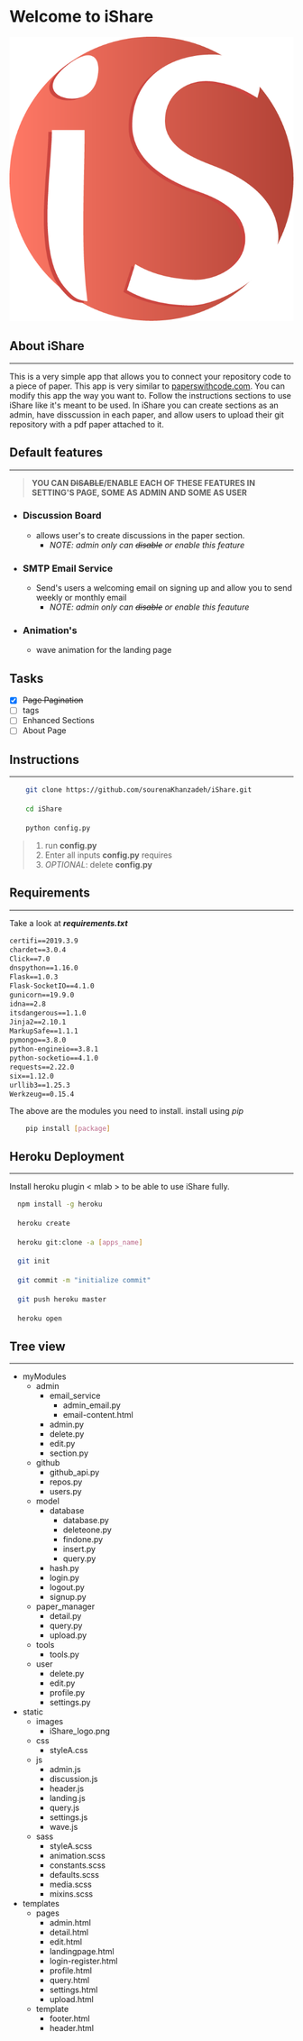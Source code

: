 # Welcome to iShare
![Sample Logo](static/images/iShare_logo.png)
## About iShare
---
This is a very simple app that allows you to connect your repository code to a piece of paper. This app is very similar to [paperswithcode.com](https://paperswithcode.com). You can modify this app the way you want to. Follow the instructions sections to use iShare like it's meant to be used. In iShare you can create sections as an admin, have disscussion in each paper, and allow users to upload their git repository with a pdf paper attached to it.  

## Default features
---
> __YOU CAN ~~DISABLE~~/ENABLE EACH OF THESE FEATURES IN SETTING'S PAGE, SOME AS ADMIN AND SOME AS USER__
* ### Discussion Board 
  * allows user's to create discussions in the paper section.
      * _NOTE: admin only can ~~disable~~ or enable this feature_
* ### SMTP Email Service
  * Send's users a welcoming email on signing up and allow you to send weekly or monthly email 
      * _NOTE: admin only can ~~disable~~ or enable this feauture_
* ### Animation's
  * wave animation for the landing page 

## Tasks
- [x]  ~~Page Pagination~~ 
- [ ]  tags 
- [ ]  Enhanced Sections 
- [ ]  About Page 
## Instructions
---
```bash
    git clone https://github.com/sourenaKhanzadeh/iShare.git
    
    cd iShare
    
    python config.py
```
> 1. run __config.py__ 
> 1. Enter all inputs __config.py__ requires
> 1. _OPTIONAL_: delete __config.py__ 
## Requirements
---
Take a look at ___requirements.txt___
```text
certifi==2019.3.9
chardet==3.0.4
Click==7.0
dnspython==1.16.0
Flask==1.0.3
Flask-SocketIO==4.1.0
gunicorn==19.9.0
idna==2.8
itsdangerous==1.1.0
Jinja2==2.10.1
MarkupSafe==1.1.1
pymongo==3.8.0
python-engineio==3.8.1
python-socketio==4.1.0
requests==2.22.0
six==1.12.0
urllib3==1.25.3
Werkzeug==0.15.4

```
The above are the modules you need to install.
install using _pip_
```bash
    pip install [package]
```
## Heroku Deployment
---
Install heroku plugin < mlab > to be able to use iShare fully.
```bash
  npm install -g heroku
  
  heroku create
  
  heroku git:clone -a [apps_name]
  
  git init
  
  git commit -m "initialize commit"
  
  git push heroku master
  
  heroku open
```
## Tree view
---
* myModules
  * admin
      * email_service
        * admin_email.py
        * email-content.html
      * admin.py
      * delete.py
      * edit.py
      * section.py
   * github
      * github_api.py
      * repos.py
      * users.py
   * model
      * database
        * database.py
        * deleteone.py
        * findone.py
        * insert.py
        * query.py
      * hash.py
      * login.py
      * logout.py
      * signup.py
   * paper_manager
      * detail.py
      * query.py
      * upload.py
   * tools
      * tools.py
   * user
      * delete.py
      * edit.py
      * profile.py
      * settings.py
* static
    * images
      * iShare_logo.png
    * css
      * styleA.css
    * js
      * admin.js
      * discussion.js
      * header.js
      * landing.js
      * query.js
      * settings.js
      * wave.js
    * sass
      * styleA.scss
      * animation.scss
      * constants.scss
      * defaults.scss
      * media.scss
      * mixins.scss
* templates
    * pages
      * admin.html
      * detail.html
      * edit.html
      * landingpage.html
      * login-register.html
      * profile.html
      * query.html
      * settings.html
      * upload.html
    * template
      * footer.html
      * header.html
